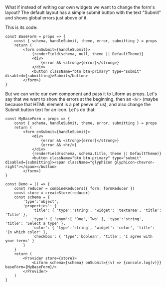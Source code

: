 What if instead of writing our own widgets we want to change the form's layout?
The default layout has a simple submit button with the text "Submit" and shows global errors just above of it.

This is its code:

```
const BaseForm = props => {
    const { schema, handleSubmit, theme, error, submitting } = props
    return (
        <form onSubmit={handleSubmit}>
            {renderField(schema, null, theme || DefaultTheme)}
            <div>
                {error && <strong>{error}</strong>}
            </div>
            <button className="btn btn-primary" type="submit" disabled={submitting}>Submit</button>
        </form>)
}
```

But we can write our own component and pass it to Liform as props. Let's say that we want to show the errors at the beginning, then an `<hr>` (maybe because that HTML element is a pet peeve of us), and also change the Submit button text for an icon. Let's do that:


```
const MyBaseForm = props => {
    const { schema, handleSubmit, theme, error, submitting } = props
    return (
        <form onSubmit={handleSubmit}>
            <div>
                {error && <strong>{error}</strong>}
                {error && <hr/>}
            </div>
            {renderField(schema, schema.title, theme || DefaultTheme)}
            <button className="btn btn-primary" type="submit" disabled={submitting}><span className="glyphicon glyphicon-chevron-right"></span></button>
        </form>)
}

const Demo = () => {
    const reducer = combineReducers({ form: formReducer })
    const store = createStore(reducer)
    const schema = {
        'type':'object',
        'properties': {
            'title': { 'type':'string', 'widget': 'textarea', 'title': 'Title' },
            'type': { 'enum':[ 'One','Two' ], 'type':'string', 'title': 'Select a type' },
            'color': { 'type':'string', 'widget': 'color', 'title': 'In which color' },
            'checkbox': { 'type':'boolean', 'title': 'I agree with your terms' }
        }
    }
    return (
        <Provider store={store}>
            <Liform schema={schema} onSubmit={(v) => {console.log(v)}} baseForm={MyBaseForm}/>
        </Provider>
    )
}
```
